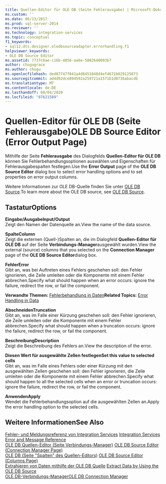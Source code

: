 ```yaml
---
title: Quellen-Editor für OLE DB (Seite Fehlerausgabe) | Microsoft-Dokumentation
ms.custom: ''
ms.date: 06/13/2017
ms.prod: sql-server-2014
ms.reviewer: ''
ms.technology: integration-services
ms.topic: conceptual
f1_keywords:
- sql12.dts.designer.oledbsourceadapter.errorhandling.f1
helpviewer_keywords:
- OLE DB Source Editor
ms.assetid: 7737c6ae-c16b-4856-aa6e-5882640093b7
author: chugugrace
ms.author: chugu
ms.openlocfilehash: ded87747f041a4d8451048d4ef4671b029125873
ms.sourcegitcommit: ad4d92dce894592a259721a1571b1d8736abacdb
ms.translationtype: MT
ms.contentlocale: de-DE
ms.lasthandoff: 08/04/2020
ms.locfileid: "87621589"
---
```

# <a name="ole-db-source-editor-error-output-page"></a><span data-ttu-id="1f2dd-102">Quellen-Editor für OLE DB (Seite Fehlerausgabe)</span><span class="sxs-lookup"><span data-stu-id="1f2dd-102">OLE DB Source Editor (Error Output Page)</span></span>
  <span data-ttu-id="1f2dd-103">Mithilfe der Seite **Fehlerausgabe** des Dialogfelds **Quellen-Editor für OLE DB** können Sie Fehlerbehandlungsoptionen auswählen und Eigenschaften für Fehlerausgabespalten festlegen.</span><span class="sxs-lookup"><span data-stu-id="1f2dd-103">Use the **Error Output** page of the **OLE DB Source Editor** dialog box to select error handling options and to set properties on error output columns.</span></span>  
  
 <span data-ttu-id="1f2dd-104">Weitere Informationen zur OLE DB-Quelle finden Sie unter [OLE DB Source](data-flow/ole-db-source.md).</span><span class="sxs-lookup"><span data-stu-id="1f2dd-104">To learn more about the OLE DB source, see [OLE DB Source](data-flow/ole-db-source.md).</span></span>  
  
## <a name="options"></a><span data-ttu-id="1f2dd-105">Tastatur</span><span class="sxs-lookup"><span data-stu-id="1f2dd-105">Options</span></span>  
 <span data-ttu-id="1f2dd-106">**Eingabe/Ausgabe**</span><span class="sxs-lookup"><span data-stu-id="1f2dd-106">**Input/Output**</span></span>  
 <span data-ttu-id="1f2dd-107">Zeigt den Namen der Datenquelle an.</span><span class="sxs-lookup"><span data-stu-id="1f2dd-107">View the name of the data source.</span></span>  
  
 <span data-ttu-id="1f2dd-108">**Spalte**</span><span class="sxs-lookup"><span data-stu-id="1f2dd-108">**Column**</span></span>  
 <span data-ttu-id="1f2dd-109">Zeigt die externen (Quell-)Spalten an, die im Dialogfeld **Quellen-Editor für OLE DB** auf der Seite **Verbindungs-Manager**ausgewählt wurden.</span><span class="sxs-lookup"><span data-stu-id="1f2dd-109">View the external (source) columns that you selected on the **Connection Manager** page of the **OLE DB Source Editor**dialog box.</span></span>  
  
 <span data-ttu-id="1f2dd-110">**Fehler**</span><span class="sxs-lookup"><span data-stu-id="1f2dd-110">**Error**</span></span>  
 <span data-ttu-id="1f2dd-111">Gibt an, was bei Auftreten eines Fehlers geschehen soll: den Fehler ignorieren, die Zeile umleiten oder die Komponente mit einem Fehler abbrechen.</span><span class="sxs-lookup"><span data-stu-id="1f2dd-111">Specify what should happen when an error occurs: ignore the failure, redirect the row, or fail the component.</span></span>  
  
 <span data-ttu-id="1f2dd-112">**Verwandte Themen:** [Fehlerbehandlung in Daten](data-flow/error-handling-in-data.md)</span><span class="sxs-lookup"><span data-stu-id="1f2dd-112">**Related Topics:** [Error Handling in Data](data-flow/error-handling-in-data.md)</span></span>  
  
 <span data-ttu-id="1f2dd-113">**Abschneiden**</span><span class="sxs-lookup"><span data-stu-id="1f2dd-113">**Truncation**</span></span>  
 <span data-ttu-id="1f2dd-114">Gibt an, was im Falle einer Kürzung geschehen soll: den Fehler ignorieren, die Zeile umleiten oder die Komponente mit einem Fehler abbrechen.</span><span class="sxs-lookup"><span data-stu-id="1f2dd-114">Specify what should happen when a truncation occurs: ignore the failure, redirect the row, or fail the component.</span></span>  
  
 <span data-ttu-id="1f2dd-115">**Beschreibung**</span><span class="sxs-lookup"><span data-stu-id="1f2dd-115">**Description**</span></span>  
 <span data-ttu-id="1f2dd-116">Zeigt die Beschreibung des Fehlers an.</span><span class="sxs-lookup"><span data-stu-id="1f2dd-116">View the description of the error.</span></span>  
  
 <span data-ttu-id="1f2dd-117">**Diesen Wert für ausgewählte Zellen festlegen**</span><span class="sxs-lookup"><span data-stu-id="1f2dd-117">**Set this value to selected cells**</span></span>  
 <span data-ttu-id="1f2dd-118">Gibt an, was im Falle eines Fehlers oder einer Kürzung mit den ausgewählten Zellen geschehen soll: den Fehler ignorieren, die Zeile umleiten oder die Komponente mit einem Fehler abbrechen.</span><span class="sxs-lookup"><span data-stu-id="1f2dd-118">Specify what should happen to all the selected cells when an error or truncation occurs: ignore the failure, redirect the row, or fail the component.</span></span>  
  
 <span data-ttu-id="1f2dd-119">**Anwenden**</span><span class="sxs-lookup"><span data-stu-id="1f2dd-119">**Apply**</span></span>  
 <span data-ttu-id="1f2dd-120">Wendet die Fehlerbehandlungsoption auf die ausgewählten Zellen an.</span><span class="sxs-lookup"><span data-stu-id="1f2dd-120">Apply the error handling option to the selected cells.</span></span>  
  
## <a name="see-also"></a><span data-ttu-id="1f2dd-121">Weitere Informationen</span><span class="sxs-lookup"><span data-stu-id="1f2dd-121">See Also</span></span>  
 <span data-ttu-id="1f2dd-122">[Fehler- und Meldungsreferenz von Integration Services](../../2014/integration-services/integration-services-error-and-message-reference.md) </span><span class="sxs-lookup"><span data-stu-id="1f2dd-122">[Integration Services Error and Message Reference](../../2014/integration-services/integration-services-error-and-message-reference.md) </span></span>  
 <span data-ttu-id="1f2dd-123">[OLE DB Quellen-Editor &#40;Seite Verbindungs-Manager&#41;](../../2014/integration-services/ole-db-source-editor-connection-manager-page.md) </span><span class="sxs-lookup"><span data-stu-id="1f2dd-123">[OLE DB Source Editor &#40;Connection Manager Page&#41;](../../2014/integration-services/ole-db-source-editor-connection-manager-page.md) </span></span>  
 <span data-ttu-id="1f2dd-124">[OLE DB &#40;Seite "Spalten" des Quellen-Editors&#41;](../../2014/integration-services/ole-db-source-editor-columns-page.md) </span><span class="sxs-lookup"><span data-stu-id="1f2dd-124">[OLE DB Source Editor &#40;Columns Page&#41;](../../2014/integration-services/ole-db-source-editor-columns-page.md) </span></span>  
 <span data-ttu-id="1f2dd-125">[Extrahieren von Daten mithilfe der OLE DB Quelle](data-flow/extract-data-by-using-the-ole-db-source.md) </span><span class="sxs-lookup"><span data-stu-id="1f2dd-125">[Extract Data by Using the OLE DB Source](data-flow/extract-data-by-using-the-ole-db-source.md) </span></span>  
 [<span data-ttu-id="1f2dd-126">OLE DB-Verbindungs-Manager</span><span class="sxs-lookup"><span data-stu-id="1f2dd-126">OLE DB Connection Manager</span></span>](connection-manager/ole-db-connection-manager.md)  
  
  
